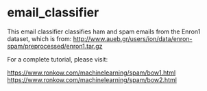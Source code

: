 # email_classifier

This email classifier classifies ham and spam emails from the Enron1 dataset, which is from:
http://www.aueb.gr/users/ion/data/enron-spam/preprocessed/enron1.tar.gz

For a complete tutorial, please visit:

https://www.ronkow.com/machinelearning/spam/bow1.html
https://www.ronkow.com/machinelearning/spam/bow2.html


